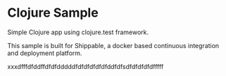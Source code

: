 Clojure Sample
=====================

Simple Clojure app using clojure.test framework.

This sample is built for Shippable, a docker based continuous integration and deployment platform.

xxxdfffdfddffdfdfdddddfdfdfdfdfdfddfdfsdfdfdfdfdfffff
